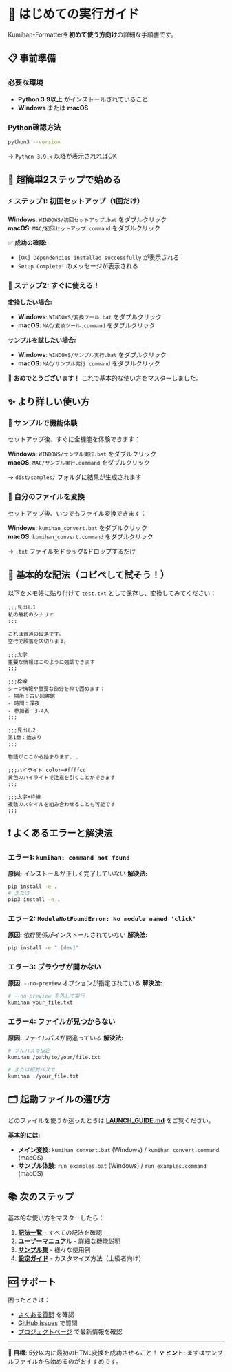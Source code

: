 # 🚀 はじめての実行ガイド

Kumihan-Formatterを**初めて使う方向け**の詳細な手順書です。

## 📋 事前準備

### 必要な環境
- **Python 3.9以上** がインストールされていること
- **Windows** または **macOS**

### Python確認方法
```bash
python3 --version
```
→ `Python 3.9.x` 以降が表示されればOK

## 🎯 超簡単2ステップで始める

### ⚡ ステップ1: 初回セットアップ（1回だけ）

**Windows**: `WINDOWS/初回セットアップ.bat` をダブルクリック  
**macOS**: `MAC/初回セットアップ.command` をダブルクリック

✅ **成功の確認:**
- `[OK] Dependencies installed successfully` が表示される
- `Setup Complete!` のメッセージが表示される

### 🎉 ステップ2: すぐに使える！

**変換したい場合:**
- **Windows**: `WINDOWS/変換ツール.bat` をダブルクリック
- **macOS**: `MAC/変換ツール.command` をダブルクリック

**サンプルを試したい場合:**
- **Windows**: `WINDOWS/サンプル実行.bat` をダブルクリック  
- **macOS**: `MAC/サンプル実行.command` をダブルクリック

🎉 **おめでとうございます！** これで基本的な使い方をマスターしました。

## ✨ より詳しい使い方

### 🎨 サンプルで機能体験
セットアップ後、すぐに全機能を体験できます：

**Windows**: `WINDOWS/サンプル実行.bat` をダブルクリック  
**macOS**: `MAC/サンプル実行.command` をダブルクリック

→ `dist/samples/` フォルダに結果が生成されます

### 📝 自分のファイルを変換
セットアップ後、いつでもファイル変換できます：

**Windows**: `kumihan_convert.bat` をダブルクリック  
**macOS**: `kumihan_convert.command` をダブルクリック

→ `.txt` ファイルをドラッグ&ドロップするだけ

## 🎨 基本的な記法（コピペして試そう！）

以下をメモ帳に貼り付けて `test.txt` として保存し、変換してみてください：

```text
;;;見出し1
私の最初のシナリオ
;;;

これは普通の段落です。
空行で段落を区切ります。

;;;太字
重要な情報はこのように強調できます
;;;

;;;枠線
シーン情報や重要な部分を枠で囲めます：
- 場所：古い図書館
- 時間：深夜
- 参加者：3-4人
;;;

;;;見出し2
第1章：始まり
;;;

物語がここから始まります...

;;;ハイライト color=#ffffcc
黄色のハイライトで注意を引くことができます
;;;

;;;太字+枠線
複数のスタイルを組み合わせることも可能です
;;;
```

## ❗ よくあるエラーと解決法

### エラー1: `kumihan: command not found`
**原因:** インストールが正しく完了していない
**解決法:**
```bash
pip install -e .
# または
pip3 install -e .
```

### エラー2: `ModuleNotFoundError: No module named 'click'`
**原因:** 依存関係がインストールされていない
**解決法:**
```bash
pip install -e ".[dev]"
```

### エラー3: ブラウザが開かない
**原因:** `--no-preview` オプションが指定されている
**解決法:**
```bash
# --no-preview を外して実行
kumihan your_file.txt
```

### エラー4: ファイルが見つからない
**原因:** ファイルパスが間違っている
**解決法:**
```bash
# フルパスで指定
kumihan /path/to/your/file.txt

# または相対パスで
kumihan ./your_file.txt
```

## 🗂️ 起動ファイルの選び方

どのファイルを使うか迷ったときは **[LAUNCH_GUIDE.md](LAUNCH_GUIDE.md)** をご覧ください。

**基本的には:**
- **メイン変換**: `kumihan_convert.bat` (Windows) / `kumihan_convert.command` (macOS)
- **サンプル体験**: `run_examples.bat` (Windows) / `run_examples.command` (macOS)

## 📚 次のステップ

基本的な使い方をマスターしたら：

1. **[記法一覧](docs/user/SYNTAX_CHEATSHEET.txt)** - すべての記法を確認
2. **[ユーザーマニュアル](docs/user/USER_MANUAL.txt)** - 詳細な機能説明
3. **[サンプル集](examples/)** - 様々な使用例
4. **[設定ガイド](docs/user/CONFIG_GUIDE.md)** - カスタマイズ方法（上級者向け）

## 🆘 サポート

困ったときは：
- [よくある質問](docs/user/USER_MANUAL.txt) を確認
- [GitHub Issues](https://github.com/mo9mo9-uwu-mo9mo9/Kumihan-Formatter/issues) で質問
- [プロジェクトページ](https://github.com/mo9mo9-uwu-mo9mo9/Kumihan-Formatter) で最新情報を確認

---

**🎯 目標**: 5分以内に最初のHTML変換を成功させること！
**💡 ヒント**: まずはサンプルファイルから始めるのがおすすめです。
